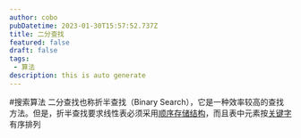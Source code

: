 ```yaml
---
author: cobo
pubDatetime: 2023-01-30T15:57:52.737Z
title: 二分查找
featured: false
draft: false
tags:
 - 算法
description: this is auto generate
---
```

#搜索算法
二分查找也称折半查找（Binary Search），它是一种效率较高的查找方法。但是，折半查找要求线性表必须采用[顺序存储结构](https://baike.baidu.com/item/%E9%A1%BA%E5%BA%8F%E5%AD%98%E5%82%A8%E7%BB%93%E6%9E%84/1347176?fromModule=lemma_inlink)，而且表中元素按[关键字](https://baike.baidu.com/item/%E5%85%B3%E9%94%AE%E5%AD%97/7105697?fromModule=lemma_inlink)有序排列